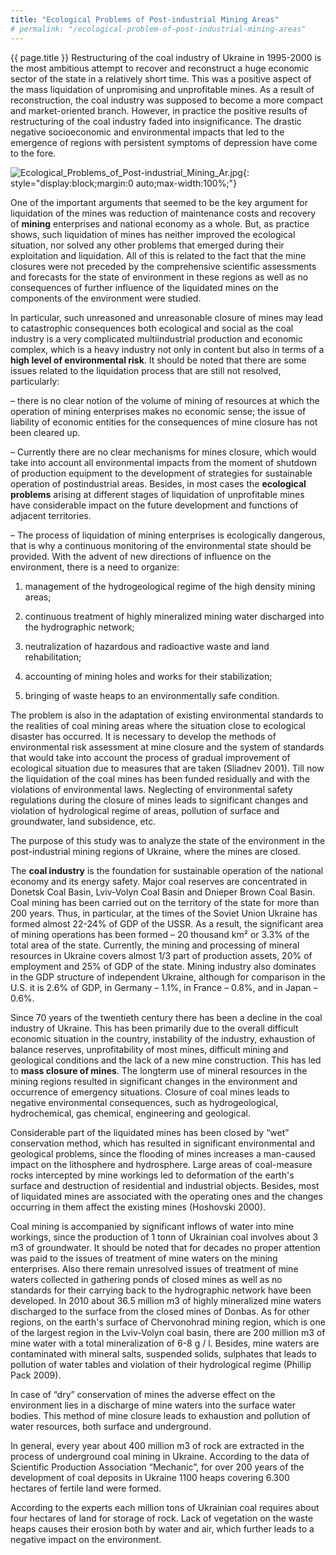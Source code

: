 ```yaml
---
title: "Ecological Problems of Post-industrial Mining Areas"
# permalink: "/ecological-problem-of-post-industrial-mining-areas"
---
```

{{ page.title }}
Restructuring of the coal industry of Ukraine in 1995-2000 is the most ambitious attempt to recover and reconstruct a huge economic sector of the state in a relatively short time. This was a positive aspect of the mass liquidation of unpromising and unprofitable mines. As a result of reconstruction, the coal industry was supposed to become a more compact and market-oriented branch. However, in practice the positive results of restructuring of the coal industry faded into insignificance. The drastic negative socioeconomic and environmental impacts that led to the emergence of regions with persistent symptoms of depression have come to the fore.

![Ecological_Problems_of_Post-industrial_Mining_Ar.jpg](https://s25.postimg.org/e238i06b1/Ecological_Problems_of_Post-industrial_Mining_Ar.jpg){: style="display:block;margin:0 auto;max-width:100%;"}

One of the important arguments that seemed to be the key argument for liquidation of the mines was reduction of maintenance costs and recovery of **mining** enterprises and national economy as a whole. But, as practice shows, such liquidation of mines has neither improved the ecological situation, nor solved any other problems that emerged during their exploitation and liquidation. All of this is related to the fact that the mine closures were not preceded by the comprehensive scientific assessments and forecasts for the state of environment in these regions as well as no consequences of further influence of the liquidated mines on the components of the environment were studied.

In particular, such unreasoned and unreasonable closure of mines may lead to catastrophic consequences both ecological and social as the coal industry is a very complicated multiindustrial production and economic complex, which is a heavy industry not only in content but also in terms of a **high level of environmental risk**. It should be noted that there are some issues related to the liquidation process that are still not resolved, particularly:

–	 there is no clear notion of the volume of mining of resources at which the operation of mining enterprises makes no economic sense; the issue of liability of economic entities for the consequences of mine closure has not been cleared up.

– 	Currently there are no clear mechanisms for mines closure, which would take into account all environmental impacts from the moment of shutdown of production equipment to the development of strategies for sustainable operation of postindustrial areas. Besides, in most cases the **ecological problems** arising at different stages of liquidation of unprofitable mines have considerable impact on the future development and functions of adjacent territories.

–	 The process of liquidation of mining enterprises is ecologically dangerous, that is why a continuous monitoring of the environmental state should be provided. With the advent of new directions of influence on the environment, there is a need to organize:

1. management of the hydrogeological regime of the high density mining areas;

2. continuous treatment of highly mineralized mining water discharged into the hydrographic network;

3. neutralization of hazardous and radioactive waste and land rehabilitation;

4. accounting of mining holes and works for their stabilization;

5. bringing of waste heaps to an environmentally safe condition.

The problem is also in the adaptation of existing environmental standards to the realities of coal mining areas where the situation close to ecological disaster has occurred. It is necessary to develop the methods of environmental risk assessment at mine closure and the system of standards that would take into account the process of gradual improvement of ecological situation due to measures that are taken (Sliadnev 2001). Till now the liquidation of the coal mines has been funded residually and with the violations of environmental laws. Neglecting of environmental safety regulations during the closure of mines leads to significant changes and violation of hydrological regime of areas, pollution of surface and groundwater, land subsidence, etc.

The purpose of this study was to analyze the state of the environment in the post-industrial mining regions of Ukraine, where the mines are closed.

The **coal industry** is the foundation for sustainable operation of the national economy and its energy safety. Major coal reserves are concentrated in Donetsk Coal Basin, Lviv-Volyn Coal Basin and Dnieper Brown Coal Basin. Coal mining has been carried out on the territory of the state for more than 200 years. Thus, in particular, at the times of the Soviet Union Ukraine has formed almost 22-24% of GDP of the USSR. As a result, the significant area of mining operations has been formed – 20 thousand km² or 3.3% of the total area of the state. Currently, the mining and processing of mineral resources in Ukraine covers almost 1/3 part of production assets, 20% of employment and 25% of GDP of the state. Mining industry also dominates in the GDP structure of independent Ukraine, although for comparison in the U.S. it is 2.6% of GDP, in Germany – 1.1%, in France – 0.8%, and in Japan – 0.6%.

Since 70 years of the twentieth century there has been a decline in the coal industry of Ukraine. This has been primarily due to the overall difficult economic situation in the country, instability of the industry, exhaustion of balance reserves, unprofitability of most mines, difficult mining and geological conditions and the lack of a new mine construction. This has led to **mass closure of mines**. The longterm use of mineral resources in the mining regions resulted in significant changes in the environment and occurrence of emergency situations. Closure of coal mines leads to negative environmental consequences, such as hydrogeological, hydrochemical, gas chemical, engineering and geological.

Considerable part of the liquidated mines has been closed by “wet” conservation method, which has resulted in significant environmental and geological problems, since the flooding of mines increases a man-caused impact on the lithosphere and hydrosphere. Large areas of coal-measure rocks intercepted by mine workings led to deformation of the earth's surface and destruction of residential and industrial objects. Besides, most of liquidated mines are associated with the operating ones and the changes occurring in them affect the existing mines (Hoshovski 2000).

Coal mining is accompanied by significant inflows of water into mine workings, since the production of 1 tonn of Ukrainian coal involves about 3 m3 of groundwater. It should be noted that for decades no proper attention was paid to the issues of treatment of mine waters on the mining enterprises. Also there remain unresolved issues of treatment of mine waters collected in gathering ponds of closed mines as well as no standards for their carrying back to the hydrographic network have been developed. In 2010 about 36.5 million m3 of highly mineralized mine waters discharged to the surface from the closed mines of Donbas. As for other regions, on the earth's surface of Chervonohrad mining region, which is one of the largest region in the Lviv-Volyn coal basin, there are 200 million m3 of mine water with a total mineralization of 6-8 g / l. Besides, mine waters are contaminated with mineral salts, suspended solids, sulphates that leads to pollution of water tables and violation of their hydrological regime (Phillip Pack 2009).

In case of “dry” conservation of mines the adverse effect on the environment lies in a discharge of mine waters into the surface water bodies. This method of mine closure leads to exhaustion and pollution of water resources, both surface and underground.

In general, every year about 400 million m3 of rock are extracted in the process of underground coal mining in Ukraine. According to the data of Scientific Production Association “Mechanic”, for over 200 years of the development of coal deposits in Ukraine 1100 heaps covering 6.300 hectares of fertile land were formed.

According to the experts each million tons of Ukrainian coal requires about four hectares of land for storage of rock. Lack of vegetation on the waste heaps causes their erosion both by water and air, which further leads to a negative impact on the environment.
